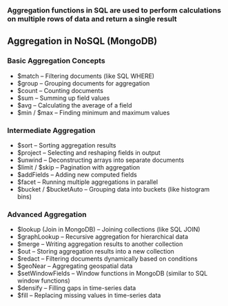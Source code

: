 ### Aggregation functions in SQL are used to perform calculations on multiple rows of data and return a single result

## Aggregation in NoSQL (MongoDB)
### Basic Aggregation Concepts

- $match – Filtering documents (like SQL WHERE)
- $group – Grouping documents for aggregation
- $count – Counting documents
- $sum – Summing up field values
- $avg – Calculating the average of a field
- $min / $max – Finding minimum and maximum values

### Intermediate Aggregation

- $sort – Sorting aggregation results
- $project – Selecting and reshaping fields in output
- $unwind – Deconstructing arrays into separate documents
- $limit / $skip – Pagination with aggregation
- $addFields – Adding new computed fields
- $facet – Running multiple aggregations in parallel
- $bucket / $bucketAuto – Grouping data into buckets (like histogram bins)

### Advanced Aggregation

- $lookup (Join in MongoDB) – Joining collections (like SQL JOIN)
- $graphLookup – Recursive aggregation for hierarchical data
- $merge – Writing aggregation results to another collection
- $out – Storing aggregation results into a new collection
- $redact – Filtering documents dynamically based on conditions
- $geoNear – Aggregating geospatial data
- $setWindowFields – Window functions in MongoDB (similar to SQL window functions)
- $densify – Filling gaps in time-series data
- $fill – Replacing missing values in time-series data